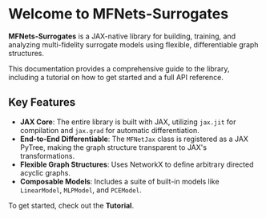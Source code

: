 # Welcome to MFNets-Surrogates

**MFNets-Surrogates** is a JAX-native library for building, training, and analyzing multi-fidelity surrogate models using flexible, differentiable graph structures.

This documentation provides a comprehensive guide to the library, including a tutorial on how to get started and a full API reference.

## Key Features

-   **JAX Core**: The entire library is built with JAX, utilizing `jax.jit` for compilation and `jax.grad` for automatic differentiation.
-   **End-to-End Differentiable**: The `MFNetJax` class is registered as a JAX PyTree, making the graph structure transparent to JAX's transformations.
-   **Flexible Graph Structures**: Uses NetworkX to define arbitrary directed acyclic graphs.
-   **Composable Models**: Includes a suite of built-in models like `LinearModel`, `MLPModel`, and `PCEModel`.

To get started, check out the **Tutorial**.
